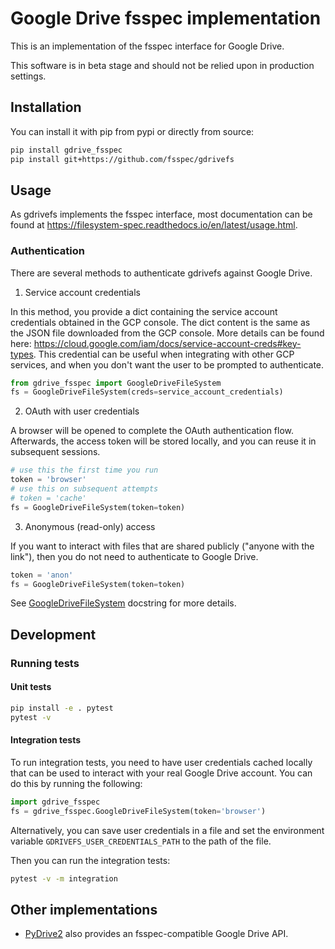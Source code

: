 # Google Drive fsspec implementation

This is an implementation of the fsspec interface for Google Drive.

This software is in beta stage and should not be relied upon in production settings.

## Installation

You can install it with pip from pypi or directly from source:

```sh
pip install gdrive_fsspec
pip install git+https://github.com/fsspec/gdrivefs
```

## Usage

As gdrivefs implements the fsspec interface, most documentation can be found at https://filesystem-spec.readthedocs.io/en/latest/usage.html.

### Authentication

There are several methods to authenticate gdrivefs against Google Drive.

1. Service account credentials

In this method, you provide a dict containing the service account credentials obtained
in the GCP console. The dict content is the same as the JSON file downloaded from the GCP console.
More details can be found here: <https://cloud.google.com/iam/docs/service-account-creds#key-types>.
This credential can be useful
when integrating with other GCP services, and when you don't want the user to
be prompted to authenticate.

```python
from gdrive_fsspec import GoogleDriveFileSystem
fs = GoogleDriveFileSystem(creds=service_account_credentials)
```

2. OAuth with user credentials

 A browser will be opened to complete the OAuth authentication flow. Afterwards, the access
token will be stored locally, and you can reuse it in subsequent sessions.

```python
# use this the first time you run
token = 'browser'
# use this on subsequent attempts
# token = 'cache'
fs = GoogleDriveFileSystem(token=token)
 ```

3. Anonymous (read-only) access

If you want to interact with files that are shared publicly ("anyone with the link"),
then you do not need to authenticate to Google Drive.

```python
token = 'anon'
fs = GoogleDriveFileSystem(token=token)
```

See [GoogleDriveFileSystem](https://github.com/fsspec/gdrivefs/blob/master/gdrivefs/core.py#L41) docstring for more details.

## Development

### Running tests

#### Unit tests

```sh
pip install -e . pytest
pytest -v
```

#### Integration tests

To run integration tests, you need to have user credentials cached locally that can be used to
interact with your real Google Drive account. You can do this by running the following:

```py
import gdrive_fsspec
fs = gdrive_fsspec.GoogleDriveFileSystem(token='browser')
```

Alternatively, you can save user credentials in a file and set the environment variable
`GDRIVEFS_USER_CREDENTIALS_PATH` to the path of the file.

Then you can run the integration tests:

```sh
pytest -v -m integration
```

## Other implementations

- [PyDrive2](https://github.com/iterative/PyDrive2?tab=readme-ov-file#fsspec-filesystem) also provides an fsspec-compatible Google Drive API.
